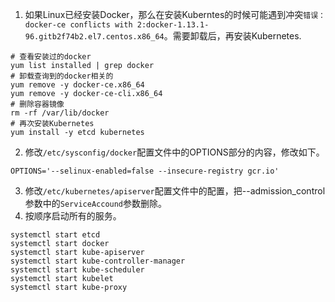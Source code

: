 1. 如果Linux已经安装Docker，那么在安装Kuberntes的时候可能遇到冲突`错误：docker-ce conflicts with 2:docker-1.13.1-96.gitb2f74b2.el7.centos.x86_64`。需要卸载后，再安装Kubernetes.
```
# 查看安装过的docker
yum list installed | grep docker
# 卸载查询到的docker相关的
yum remove -y docker-ce.x86_64
yum remove -y docker-ce-cli.x86_64
# 删除容器镜像
rm -rf /var/lib/docker
# 再次安装Kubernetes
yum install -y etcd kubernetes
```
2. 修改`/etc/sysconfig/docker`配置文件中的OPTIONS部分的内容，修改如下。
```
OPTIONS='--selinux-enabled=false --insecure-registry gcr.io'
```
3. 修改`/etc/kubernetes/apiserver`配置文件中的配置，把--admission_control参数中的`ServiceAccound`参数删除。
4. 按顺序启动所有的服务。
```
systemctl start etcd
systemctl start docker
systemctl start kube-apiserver
systemctl start kube-controller-manager
systemctl start kube-scheduler
systemctl start kubelet
systemctl start kube-proxy
```
